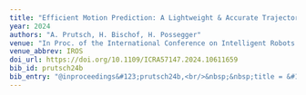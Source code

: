 ```yaml
---
title: "Efficient Motion Prediction: A Lightweight & Accurate Trajectory Prediction Model With Fast Training and Inference Speed"
year: 2024
authors: "A. Prutsch, H. Bischof, H. Possegger"
venue: "In Proc. of the International Conference on Intelligent Robots and Systems"
venue_abbrev: IROS
doi_url: https://doi.org/10.1109/ICRA57147.2024.10611659
bib_id: prutsch24b
bib_entry: "@inproceedings&#123;prutsch24b,<br/>&nbsp;&nbsp;title = &#123;&#123;Efficient Motion Prediction: A Lightweight &#92;&amp; Accurate Trajectory Prediction Model With Fast Training and Inference Speed&#125;&#125;,<br/>&nbsp;&nbsp;author = &#123;Prutsch, Alexander and Bischof, Horst and Possegger, Horst&#125;,<br/>&nbsp;&nbsp;booktitle = &#123;Proc. of the International Conference on Intelligent Robots and Systems (IROS)&#125;,<br/>&nbsp;&nbsp;year = &#123;2024&#125;<br/>&#125;"
---
```


